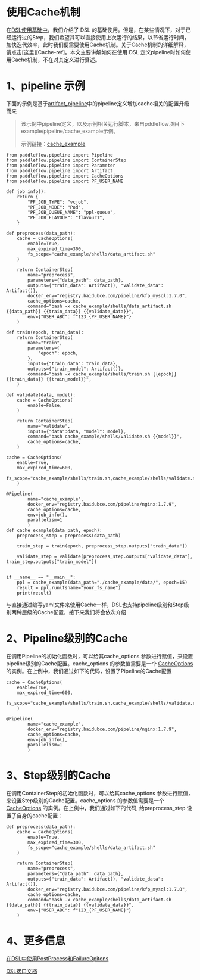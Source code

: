 # 使用Cache机制
在[DSL使用基础中][DSL使用基础]，我们介绍了 DSL 的基础使用。但是，在某些情况下，对于已经运行过的Step，我们希望其可以直接使用上次运行的结果，以节省运行时间，加快迭代效率，此时我们便需要使用Cache机制。关于Cache机制的详细解释，请点击[这里][Cache-ref]。本文主要讲解如何在使用 DSL 定义pipeline时如何使用Cache机制，不在对其定义进行赘述。

# 1、pipeline 示例
下面的示例是基于[artifact_pipeline][artifact_pipeline]中的pipeline定义增加cache相关的配置升级而来
>该示例中pipeline定义，以及示例相关运行脚本，来自pddleflow项目下example/pipeline/cache_example示例。
>
>示例链接：[cache_example][cache_example]

```python3
from paddleflow.pipeline import Pipeline
from paddleflow.pipeline import ContainerStep
from paddleflow.pipeline import Parameter
from paddleflow.pipeline import Artifact
from paddleflow.pipeline import CacheOptions
from paddleflow.pipeline import PF_USER_NAME

def job_info():
    return {
        "PF_JOB_TYPE": "vcjob",
        "PF_JOB_MODE": "Pod",
        "PF_JOB_QUEUE_NAME": "ppl-queue",
        "PF_JOB_FLAVOUR": "flavour1",
    }

def preprocess(data_path):
    cache = CacheOptions(
        enable=True, 
        max_expired_time=300,
        fs_scope="cache_example/shells/data_artifact.sh"
    )

    return ContainerStep(
        name="preprocess",
        parameters={"data_path": data_path},
        outputs={"train_data": Artifact(), "validate_data": Artifact()},
        docker_env="registry.baidubce.com/pipeline/kfp_mysql:1.7.0",
        cache_options=cache,
        command="bash -x cache_example/shells/data_artifact.sh {{data_path}} {{train_data}} {{validate_data}}",
        env={"USER_ABC": f"123_{PF_USER_NAME}"}
    )

def train(epoch, train_data):
    return ContainerStep(
        name="train",
        parameters={
            "epoch": epoch,
        },
        inputs={"train_data": train_data},
        outputs={"train_model": Artifact()},
        command="bash -x cache_example/shells/train.sh {{epoch}} {{train_data}} {{train_model}}",
    )

def validate(data, model):
    cache = CacheOptions(
        enable=False, 
    )

    return ContainerStep(
        name="validate",
        inputs={"data":data, "model": model},
        command="bash cache_example/shells/validate.sh {{model}}", 
        cache_options=cache,
    )

cache = CacheOptions(
    enable=True, 
    max_expired_time=600,
    fs_scope="cache_example/shells/train.sh,cache_example/shells/validate.sh,cache_example/shells/data_artifact.sh"
    )

@Pipeline(
        name="cache_example",
        docker_env="registry.baidubce.com/pipeline/nginx:1.7.9",
        cache_options=cache,
        env=job_info(),
        parallelism=1
        )
def cache_example(data_path, epoch):
    preprocess_step = preprocess(data_path)

    train_step = train(epoch, preprocess_step.outputs["train_data"])

    validate_step = validate(preprocess_step.outputs["validate_data"], train_step.outputs["train_model"])


if __name__ == "__main__":
    ppl = cache_example(data_path="./cache_example/data/", epoch=15)
    result = ppl.run(fsname="your_fs_name")
    print(result)
```
与直接通过编写yaml文件来使用Cache一样，DSL也支持pipeline级别和Step级别两种层级的Cache配置，接下来我们将会依次介绍


# 2、Pipeline级别的Cache
在调用Pipeline的初始化函数时，可以给其cache_options 参数进行赋值，来设置pipeline级别的Cache配置。cache_options 的参数值需要是一个 [CacheOptions][CacheOptions] 的实例。在上例中，我们通过如下的代码，设置了Pipeline的Cache配置
```python3
cache = CacheOptions(
    enable=True,
    max_expired_time=600,
    fs_scope="cache_example/shells/train.sh,cache_example/shells/validate.sh,cache_example/shells/data_artifact.sh"
    )

@Pipeline(
        name="cache_example",
        docker_env="registry.baidubce.com/pipeline/nginx:1.7.9",
        cache_options=cache,
        env=job_info(),
        parallelism=1
        )
``` 

# 3、Step级别的Cache
在调用ContainerStep的初始化函数时，可以给其cache_options 参数进行赋值，来设置Step级别的Cache配置。cache_options 的参数值需要是一个 [CacheOptions][CacheOptions] 的实例。在上例中，我们通过如下的代码, 给preprocess_step 设置了自身的cache配置：
```python3
def preprocess(data_path):
    cache = CacheOptions(
        enable=True,
        max_expired_time=300,
        fs_scope="cache_example/shells/data_artifact.sh"
    )

    return ContainerStep(
        name="preprocess",
        parameters={"data_path": data_path},
        outputs={"train_data": Artifact(), "validate_data": Artifact()},
        docker_env="registry.baidubce.com/pipeline/kfp_mysql:1.7.0",
        cache_options=cache,
        command="bash -x cache_example/shells/data_artifact.sh {{data_path}} {{train_data}} {{validate_data}}",
        env={"USER_ABC": f"123_{PF_USER_NAME}"}
    )
``` 

# 4、更多信息
    
[在DSL中使用PostProcess和FailureOpitons][DSL-PostProcess-And-FailureOpitons]

[DSL接口文档][DSL接口文档]

[DSL使用基础]: /docs/zh_cn/reference/pipeline/dsl_definition/1_pipeline_basic.md
[artifact_pipeline]: /docs/zh_cn/reference/pipeline/dsl_definition/2_artifact.md
[cache_example]: /example/pipeline/cache_example
[CacheOptions]: /docs/zh_cn/reference/sdk_reference/pipeline_dsl_reference.md#CacheOptions
[DSL-PostProcess-And-FailureOpitons]: /docs/zh_cn/reference/pipeline/dsl_definition/4_failure_option_and_postprocess.md
[DSL接口文档]: /docs/zh_cn/reference/sdk_reference/pipeline_dsl_reference.md
